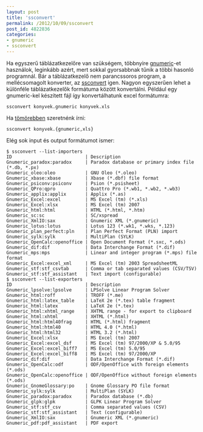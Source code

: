 ```yaml
---
layout: post
title: 'ssconvert'
permalink: /2012/10/09/ssconvert
post_id: 4822836
categories: 
- gnumeric
- ssconvert
---
```


Ha egyszerű táblázatkezelőre van szükségem, többnyire 
[gnumeric](http://projects.gnome.org/gnumeric/)-et használok, leginkább azért, mert sokkal gyorsabbnak tűnik a többi hasonló programnál. Bár a táblázatkezelő nem parancssoros program, a mellécsomagolt konverter, az 
[ssconvert](http://projects.gnome.org/gnumeric/doc/sect-files-ssconvert.shtml) igen. Nagyon egyszerűen lehet a különféle táblázatkezelők formátuma között konvertálni. Például egy gnumeric-kel készített fájl így konvertálhatunk excel formátumra:

```
ssconvert konyvek.gnumeric konyvek.xls
```

Ha 
[tömörebben](http://commandline.blog.hu/2010/04/20/bash_zarojeles_kiegeszites) szeretnénk írni:

```
ssconvert konyvek.{gnumeric,xls}
```

Elég sok input és output formátumot ismer:

```
$ ssconvert --list-importers
ID                           | Description
Gnumeric_paradox:paradox     | Paradox database or primary index file (*.db, *.px)
Gnumeric_oleo:oleo           | GNU Oleo (*.oleo)
Gnumeric_xbase:xbase         | Xbase (*.dbf) file format
Gnumeric_psiconv:psiconv     | Psion (*.psisheet)
Gnumeric_QPro:qpro           | Quattro Pro (*.wb1, *.wb2, *.wb3)
Gnumeric_applix:applix       | Applix (*.as)
Gnumeric_Excel:excel         | MS Excel (tm) (*.xls)
Gnumeric_Excel:xlsx          | MS Excel (tm) 2007
Gnumeric_html:html           | HTML (*.html, *.htm)
Gnumeric_sc:sc               | SC/xspread
Gnumeric_XmlIO:sax           | Gnumeric XML (*.gnumeric)
Gnumeric_lotus:lotus         | Lotus 123 (*.wk1, *.wks, *.123)
Gnumeric_plan_perfect:pln    | Plan Perfect Format (PLN) import
Gnumeric_sylk:sylk           | MultiPlan (SYLK)
Gnumeric_OpenCalc:openoffice | Open Document Format (*.sxc, *.ods)
Gnumeric_dif:dif             | Data Interchange Format (*.dif)
Gnumeric_mps:mps             | Linear and integer program (*.mps) file format
Gnumeric_Excel:excel_xml     | MS Excel (tm) 2003 SpreadsheetML
Gnumeric_stf:stf_csvtab      | Comma or tab separated values (CSV/TSV)
Gnumeric_stf:stf_assistant   | Text import (configurable)
$ ssconvert --list-exporters
ID                           | Description
Gnumeric_lpsolve:lpsolve     | LPSolve Linear Program Solver
Gnumeric_html:roff           | TROFF (*.me)
Gnumeric_html:latex_table    | LaTeX 2e (*.tex) table fragment
Gnumeric_html:latex          | LaTeX 2e (*.tex)
Gnumeric_html:xhtml_range    | XHTML range - for export to clipboard
Gnumeric_html:xhtml          | XHTML (*.html)
Gnumeric_html:html40frag     | HTML (*.html) fragment
Gnumeric_html:html40         | HTML 4.0 (*.html)
Gnumeric_html:html32         | HTML 3.2 (*.html)
Gnumeric_Excel:xlsx          | MS Excel (tm) 2007
Gnumeric_Excel:excel_dsf     | MS Excel (tm) 97/2000/XP & 5.0/95
Gnumeric_Excel:excel_biff7   | MS Excel (tm) 5.0/95
Gnumeric_Excel:excel_biff8   | MS Excel (tm) 97/2000/XP
Gnumeric_dif:dif             | Data Interchange Format (*.dif)
Gnumeric_OpenCalc:odf        | ODF/OpenOffice with foreign elements (*.ods)
Gnumeric_OpenCalc:openoffice | ODF/OpenOffice without foreign elements (*.ods)
Gnumeric_GnomeGlossary:po    | Gnome Glossary PO file format
Gnumeric_sylk:sylk           | MultiPlan (SYLK)
Gnumeric_paradox:paradox     | Paradox database (*.db)
Gnumeric_glpk:glpk           | GLPK Linear Program Solver
Gnumeric_stf:stf_csv         | Comma separated values (CSV)
Gnumeric_stf:stf_assistant   | Text (configurable)
Gnumeric_XmlIO:sax           | Gnumeric XML (*.gnumeric)
Gnumeric_pdf:pdf_assistant   | PDF export
```
